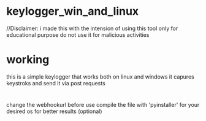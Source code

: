 # keylogger_win_and_linux

//Disclaimer: i made this with the intension of using this tool only for educational purpose do not use it for malicious activities

# working

this is a simple keylogger that works both on linux and windows it capures keystroks and send it via post requests 
# 
 change the webhookurl before use
 compile the file with 'pyinstaller' for your desired os for better results (optional)
